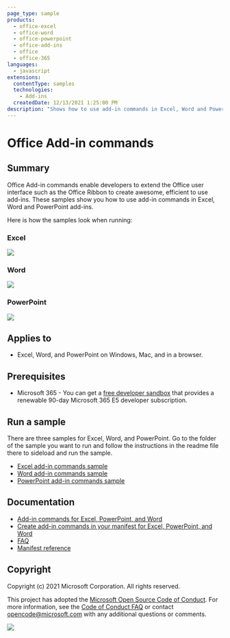 ```yaml
---
page_type: sample
products:
  - office-excel
  - office-word
  - office-powerpoint
  - office-add-ins
  - office
  - office-365
languages:
  - javascript
extensions:
  contentType: samples
  technologies:
    - Add-ins
  createdDate: 12/13/2021 1:25:00 PM
description: "Shows how to use add-in commands in Excel, Word and PowerPoint add-ins."
---
```


# Office Add-in commands

## Summary

Office Add-in commands enable developers to extend the Office user interface such as the Office Ribbon to create awesome, efficient to use add-ins. These samples show you how to use add-in commands in Excel, Word and PowerPoint add-ins.

Here is how the samples look when running:

### Excel

![](../images/excel-ribbon-buttons.png)

### Word

![](../images/word-ribbon-buttons.png)

### PowerPoint

![](../images/powerpoint-ribbon-buttons.png)

## Applies to

- Excel, Word, and PowerPoint on Windows, Mac, and in a browser.

## Prerequisites

- Microsoft 365 - You can get a [free developer sandbox](https://developer.microsoft.com/microsoft-365/dev-program#Subscription) that provides a renewable 90-day Microsoft 365 E5 developer subscription.

## Run a sample

There are three samples for Excel, Word, and PowerPoint. Go to the folder of the sample you want to run and follow the instructions in the readme file there to sideload and run the sample.

- [Excel add-in commands sample](./excel/)
- [Word add-in commands sample](./word/)
- [PowerPoint add-in commands sample](./powerpoint/)

## Documentation

- [Add-in commands for Excel, PowerPoint, and Word](https://docs.microsoft.com/office/dev/add-ins/design/add-in-commands)
- [Create add-in commands in your manifest for Excel, PowerPoint, and Word](https://docs.microsoft.com/office/dev/add-ins/develop/create-addin-commands)
- [FAQ](FAQ.md)
- [Manifest reference](https://docs.microsoft.com/office/dev/add-ins/reference/manifest/extensionpoint)

## Copyright

Copyright (c) 2021 Microsoft Corporation. All rights reserved.

This project has adopted the [Microsoft Open Source Code of Conduct](https://opensource.microsoft.com/codeofconduct/). For more information, see the [Code of Conduct FAQ](https://opensource.microsoft.com/codeofconduct/faq/) or contact [opencode@microsoft.com](mailto:opencode@microsoft.com) with any additional questions or comments.

<img src="https://telemetry.sharepointpnp.com/pnp-officeaddins/samples/office-add-in-commands" />
